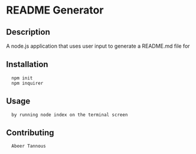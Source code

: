 # README Generator
 
  ## Description  

   A node.js application that uses user input  to generate a README.md file for 

  ## Installation 

      npm init
      npm inquirer

  ## Usage 

      by running node index on the terminal screen

  ## Contributing 

      Abeer Tannous
  

